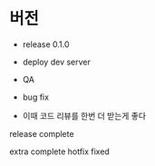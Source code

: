 # 버전
- release 0.1.0

- deploy dev server

- QA

- bug fix

- 이때 코드 리뷰를 한번 더 받는게 좋다

release complete

extra complete
hotfix fixed
